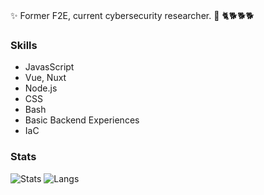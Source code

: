 ###
 ✨ Former F2E, current cybersecurity researcher. 👀 🐈🐕🐕🐕

### Skills
- JavasScript
- Vue, Nuxt
- Node.js
- CSS
- Bash
- Basic Backend Experiences
- IaC

### Stats

![Stats](https://github-readme-stats.vercel.app/api?username=vansteki&count_private=true&show_icons=true&hide=contribs&theme=vue-dark)
![Langs](https://github-readme-stats.vercel.app/api/top-langs?username=vansteki&layout=compact&theme=tokyonight)

<!-- ![Activity](https://github-readme-stats.vercel.app/api/wakatime?username=vansteki&theme=tokyonight) -->
